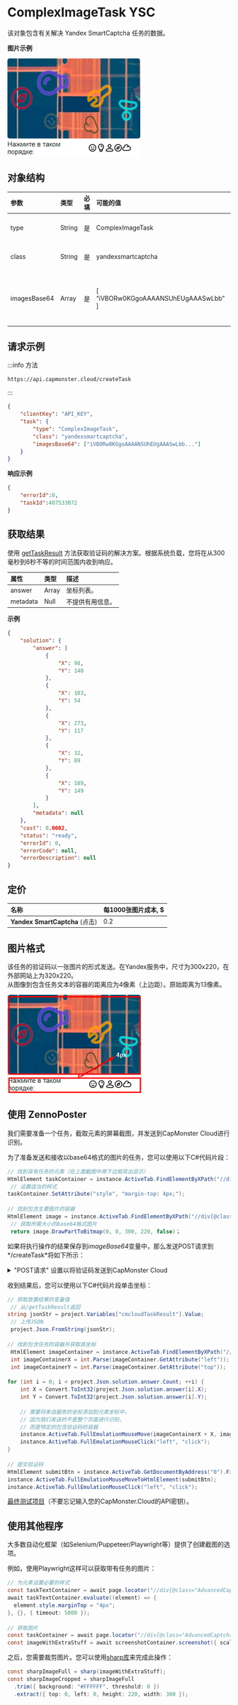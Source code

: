 ﻿---
sidebar_position: 12
sidebar_label: ComplexImageTask YSC
draft: true
---

# ComplexImageTask YSC

该对象包含有关解决 Yandex SmartCaptcha 任务的数据。

**图片示例**

![](example-image.png)

## **对象结构**

|**参数**|**类型**|**必填**|**可能的值**|**描述**|
| :- | :- | :- | :- | :- |
|type|String|是|ComplexImageTask|定义任务对象类型。|
|class|String|是|yandexsmartcaptcha|定义任务对象类。|
|imagesBase64|Array|是|[ “iVBORw0KGgoAAAANSUhEUgAAASwLbb” ]|包含一个以 base64 格式的图像的列表。|

## **请求示例**

:::info 方法
```http
https://api.capmonster.cloud/createTask
```
:::

```json
{
    "clientKey": "API_KEY",
    "task": {
        "type": "ComplexImageTask",
        "class": "yandexsmartcaptcha",
        "imagesBase64": ["iVBORw0KGgoAAAANSUhEUgAAASwLbb..."]
    }
}
```

**响应示例**
```json
{
    "errorId":0,
    "taskId":407533072
}
```

## **获取结果**

使用 [getTaskResult](../api/methods/get-task-result.md) 方法获取验证码的解决方案。根据系统负载，您将在从300毫秒到6秒不等的时间范围内收到响应。

|**属性**|**类型**|**描述**|
| :- | :- | :- |
|answer|Array|坐标列表。|
|metadata|Null|不提供有用信息。|

**示例**

```json
{
	"solution": {
		"answer": [
			{
				"X": 98,
				"Y": 140
			},
			{
				"X": 103,
				"Y": 54
			},
			{
				"X": 273,
				"Y": 117
			},
			{
				"X": 32,
				"Y": 89
			},
			{
				"X": 189,
				"Y": 149
			}
		],
		"metadata": null
	},
	"cost": 0.0002,
	"status": "ready",
	"errorId": 0,
	"errorCode": null,
	"errorDescription": null
}
```

## **定价**

|**名称**|**每1000张图片成本, $**|
| :- | :- |
|**Yandex SmartCaptcha** (点击)|0.2|

## **图片格式**
该任务的验证码以一张图片的形式发送。在Yandex服务中，尺寸为300x220，在外部网站上为320x220。<br/>
从图像到包含任务文本的容器的距离应为4像素（上边距）。原始距离为13像素。

![](image-format.png)

## **使用 ZennoPoster**

我们需要准备一个任务，截取元素的屏幕截图，并发送到CapMonster Cloud进行识别。<br/>

为了准备发送和接收以base64格式的图片的任务，您可以使用以下C#代码片段：<br/>

```csharp
// 找到具有任务的元素（在上面截图中用下边框突出显示）
HtmlElement taskContainer = instance.ActiveTab.FindElementByXPath("//div[@class=\"AdvancedCaptcha-SilhouetteTask\"]", 0);
 // 设置适当的样式
taskContainer.SetAttribute("style", "margin-top: 4px;");

// 找到包含主要图片的容器 
HtmlElement image = instance.ActiveTab.FindElementByXPath("//div[@class=\"AdvancedCaptcha AdvancedCaptcha_silhouette\"]", 0);
 // 获取所需大小的base64格式图片
 return image.DrawPartToBitmap(0, 0, 300, 220, false)；
```

如果将执行操作的结果保存到*imageBase64*变量中，那么发送POST请求到*/createTask*将如下所示：

<details>
    <summary>"POST请求" 设置以将验证码发送到CapMonster Cloud</summary>

![](post-request-ex.png)
</details>

收到结果后，您可以使用以下C#代码片段单击坐标：

```csharp
// 获取放置结果的变量值
 // 从/getTaskResult返回
string jsonStr = project.Variables["cmcloudTaskResult"].Value;
 // 上传JSON
 project.Json.FromString(jsonStr);

// 找到包含任务的容器并获取其坐标
 HtmlElement imageContainer = instance.ActiveTab.FindElementByXPath("//div[@class=\"AdvancedCaptcha AdvancedCaptcha_silhouette\"]", 0);
 int imageContainerX = int.Parse(imageContainer.GetAttribute("left"));
 int imageContainerY = int.Parse(imageContainer.GetAttribute("top"));

for (int i = 0; i < project.Json.solution.answer.Count; ++i) {
	int X = Convert.ToInt32(project.Json.solution.answer[i].X);
	int Y = Convert.ToInt32(project.Json.solution.answer[i].Y);
	
	// 需要将来自服务的坐标添加到元素坐标中，
	// 因为我们发送的不是整个页面进行识别，
	// 而是特定的包含验证码的容器
	instance.ActiveTab.FullEmulationMouseMove(imageContainerX + X, imageContainerY + Y);
	instance.ActiveTab.FullEmulationMouseClick("left", "click");
}

// 提交验证码
HtmlElement submitBtn = instance.ActiveTab.GetDocumentByAddress("0").FindElementByTag("form", 0).FindChildByAttribute("span", "class", "CaptchaButton-SubmitContent", "regexp", 0);
instance.ActiveTab.FullEmulationMouseMoveToHtmlElement(submitBtn);
instance.ActiveTab.FullEmulationMouseClick("left", "click");
```

[最终测试项目](https://drive.google.com/drive/folders/1QNNcBXBGjGZMc6AQ7bdYtr4YEQEumxT4)（不要忘记输入您的CapMonster.Cloud的API密钥）。<br/>


## **使用其他程序**

大多数自动化框架（如Selenium/Puppeteer/Playwright等）提供了创建截图的选项。<br/>

例如，使用Playwright这样可以获取带有任务的图片：

```csharp
// 为元素设置必要的样式
const taskTextContainer = await page.locator('//div[@class="AdvancedCaptcha-SilhouetteTask"]');
await taskTextContainer.evaluate((element) => {
  element.style.marginTop = "4px";
}, {}, { timeout: 5000 });

// 获取图片
const taskContainer = await page.locator('//div[@class="AdvancedCaptcha AdvancedCaptcha_silhouette"]');
const imageWithExtraStuff = await screenshotContainer.screenshot({ scale: "css", timeout: 5000});
```

之后，您需要裁剪图片。您可以使用[sharp库](https://www.npmjs.com/package/sharp)来完成此操作：

```csharp
const sharpImageFull = sharp(imageWithExtraStuff);
const sharpImageCropped = sharpImageFull
  .trim({ background: "#FFFFFF", threshold: 0 })
  .extract({ top: 0, left: 0, height: 220, width: 300 });
```